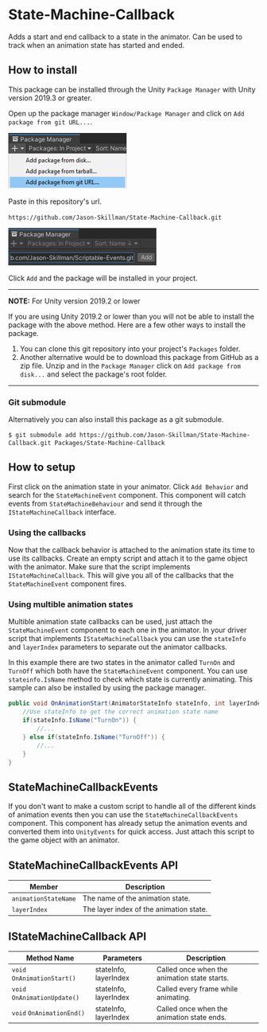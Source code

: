 # State-Machine-Callback
Adds a start and end callback to a state in the animator. Can be used to track when an animation state has started and ended.

## How to install
This package can be installed through the Unity `Package Manager` with Unity version 2019.3 or greater.

Open up the package manager `Window/Package Manager` and click on `Add package from git URL...`.

![unity_package_manager_git_drop_down](Documentation~/images/unity_package_manager_git_drop_down.png)

Paste in this repository's url.

`https://github.com/Jason-Skillman/State-Machine-Callback.git`

![unity_package_manager_git_with_url](Documentation~/images/unity_package_manager_git_with_url.png)

Click `Add` and the package will be installed in your project.

---
**NOTE:** For Unity version 2019.2 or lower

If you are using Unity 2019.2 or lower than you will not be able to install the package with the above method. Here are a few other ways to install the package.
1. You can clone this git repository into your project's `Packages` folder.
1. Another alternative would be to download this package from GitHub as a zip file. Unzip and in the `Package Manager` click on `Add package from disk...` and select the package's root folder.

---

### Git submodule
Alternatively you can also install this package as a git submodule.

```console
$ git submodule add https://github.com/Jason-Skillman/State-Machine-Callback.git Packages/State-Machine-Callback
```

## How to setup
First click on the animation state in your animator. Click `Add Behavior` and search for the `StateMachineEvent` component. This component will catch events from `StateMachineBehaviour` and send it through the `IStateMachineCallback` interface.

### Using the callbacks

Now that the callback behavior is attached to the animation state its time to use its callbacks. Create an empty script and attach it to the game object with the animator. Make sure that the script implements `IStateMachineCallback`. This will give you all of the callbacks that the `StateMachineEvent` component fires.

### Using multible animation states
Multible animation state callbacks can be used, just attach the `StateMachineEvent` component to each one in the animator. In your driver script that implements `IStateMachineCallback` you can use the `stateInfo` and `layerIndex` parameters to separate out the animator callbacks.

In this example there are two states in the animator called `TurnOn` and `TurnOff` which both have the `StateMachineEvent` component. You can use `stateinfo.IsName` method to check which state is currently animating. This sample can also be installed by using the package manager.

```C#
public void OnAnimationStart(AnimatorStateInfo stateInfo, int layerIndex) {
	//Use stateInfo to get the correct animation state name
	if(stateInfo.IsName("TurnOn")) {
		//...
	} else if(stateInfo.IsName("TurnOff")) {
		//...
	}
}
```

## StateMachineCallbackEvents
If you don't want to make a custom script to handle all of the different kinds of animation events then you can use the `StateMachineCallbackEvents` component. This component has already setup the animation events and converted them into `UnityEvents` for quick access. Just attach this script to the game object with an animator.

## StateMachineCallbackEvents API
|Member|Description|
|---|---|
|`animationStateName`|The name of the animation state.|
|`layerIndex`|The layer index of the animation state.|

## IStateMachineCallback API
|Method Name|Parameters|Description|
|---|---|---|
|`void` `OnAnimationStart()`|stateInfo, layerIndex|Called once when the animation state starts.|
|`void` `OnAnimationUpdate()`|stateInfo, layerIndex|Called every frame while animating.|
|`void` `OnAnimationEnd()`|stateInfo, layerIndex|Called once when the animation state ends.|
